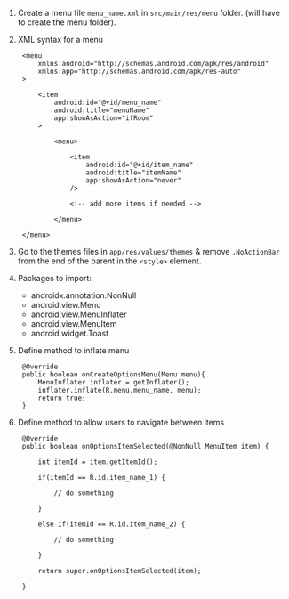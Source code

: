 1. Create a menu file `menu_name.xml` in `src/main/res/menu` folder. (will have to create the menu folder).

2. XML syntax for a menu
        
        <menu 
            xmlns:android="http://schemas.android.com/apk/res/android"
            xmlns:app="http://schemas.android.com/apk/res-auto"
        >

            <item 
                android:id="@+id/menu_name" 
                android:title="menuName" 
                app:showAsAction="ifRoom"
            >

                <menu>

                    <item 
                        android:id="@+id/item_name"
                        android:title="itemName"
                        app:showAsAction="never"
                    />
                    
                    <!-- add more items if needed -->

                </menu>

        </menu>

3. Go to the themes files in `app/res/values/themes` & remove `.NoActionBar` from the end of the parent in the `<style>` element.

4. Packages to import:
    - androidx.annotation.NonNull
    - android.view.Menu
    - android.view.MenuInflater
    - android.view.MenuItem
    - android.widget.Toast 

5. Define method to inflate menu

        @Override
        public boolean onCreateOptionsMenu(Menu menu){
            MenuInflater inflater = getInflater();
            inflater.inflate(R.menu.menu_name, menu);
            return true;
        }

6. Define method to allow users to navigate between items

        @Override
        public boolean onOptionsItemSelected(@NonNull MenuItem item) {

            int itemId = item.getItemId();

            if(itemId == R.id.item_name_1) {
                
                // do something
            
            } 
            
            else if(itemId == R.id.item_name_2) {
            
                // do something
            
            }

            return super.onOptionsItemSelected(item);

        }
